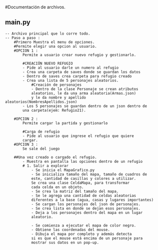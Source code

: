 #Documentación de archivos.

## main.py
	-- Archivo principal que lo corre todo.
	-- Paso a paso : 
		#Primero Muestra el menu de opciones.
		#Permite elegir una opcion al usuario.
		#OPCION 1 : 
			Permite a usuario crear nuevo refugio y gestionarlo.
			
			#CREACIÓN NUEVO REFUGIO 
			- Pide al usuario darle un numero al refugio
			- Crea una carpeta de saves donde se guardan los datos
			- Dentro de saves crea carpeta para refugio creado
			- Crea una lista de 5 personajes aleatorios.
				#Creación de personajes
				- Dentro de la clase Personaje se crean atributos
				aleatorios, le da una arma aleatoria(Armas.json) 
				y le da nombre y apellido aleatorios(NombresApellidos.json)
			- Los 5 personajes se guardan dentro de un json dentro de 
			una carpeta(ejem: Refugio21).
			
		#OPCION 2 : 
			Permite cargar la partida y gestionarlo
			
			#Carga de refugio
			- Pide al usuario que ingrese el refugio que quiere 
			cargar.
		#OPCION 3 :
			Se sale del juego
			
		##Una vez creado o cargado el refugio.
			- Muestra en pantalla las opciones dentro de un refugio
			# 1. Salir a explorar
				- Se inicia el MapaGrafico.py 
				- Se inicializa tamaño del mapa, tamaño de cuadros de
				este, cantidad de casillas y colores a utilizar.
				Se crea una clase CeldaMapa, para transformar 
				cada celda en un objeto.
				- Se crea la matriz del tamaño del mapa.
				- Se le agrega una cantidad de celdas aleatorias
				diferentes a la base (agua, casas y lugares importantes)
				- Se cargan los personajes del json de personajes.
				- Se crea lista en donde se dejan esos personajes.
				- Deja a los personajes dentro del mapa en un lugar
				aleatorio.
				
				- Se comienza a ejecutar el mapa de color negro.
				- Obtiene las coordenadas del mouse.
				- Dibuja el mapa por completo y además detecta 
				si es que el mouse está encima de un personaje para
				mostrar sus datos en un pop-up.
				
				
				
